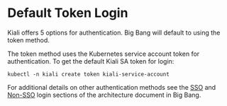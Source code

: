 # Default Token Login

Kiali offers 5 options for authentication. Big Bang will default to using the token method.

The token method uses the Kubernetes service account token for authentication. To get the default Kiali SA token for login:

  ```shell
kubectl -n kiali create token kiali-service-account
  ```

For additional details on other authentication methods see the [SSO](https://repo1.dso.mil/big-bang/bigbang/-/blob/master/docs/understanding-bigbang/package-architecture/kiali.md#single-sign-on-sso) and [Non-SSO](https://repo1.dso.mil/big-bang/bigbang/-/blob/master/docs/understanding-bigbang/package-architecture/kiali.md#non-sso-login) login sections of the architecture document in Big Bang.
